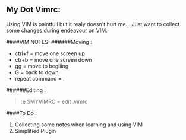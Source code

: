 My Dot Vimrc:
-------------

Using VIM is paintfull but it realy doesn't hurt me...
Just want to collect some changes during endeavour on VIM.

####VIM NOTES:
######Moving :
* ctrl+f = move one screen up
* ctr+b = move one screen down
* gg = move to begiiing
* G = back to down
* repeat command = .

######Editing :
> :e $MYVIMRC = edit .vimrc


####To Do :
1. Collecting some notes when learning and using VIM
2. Simplified Plugin


